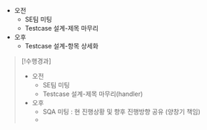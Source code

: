 - 오전
	- SE팀 미팅
	- Testcase 설계-제목 마무리
- 오후
	- Testcase 설계-항목 상세화

>[!수행경과]
>- 오전
>	- SE팀 미팅
>	- Testcase 설계-제목 마무리(handler)
>- 오후
>	- SQA 미팅 : 현 진행상황 및 향후 진행방향 공유 (양창기 책임)
>	- 
